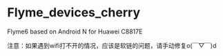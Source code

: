 # Flyme_devices_cherry
Flyme6 based on Android N for Huawei C8817E

注意：如果遇到wifi打不开的情况，应该是软链的问题，请手动修复o(￣▽￣)d
